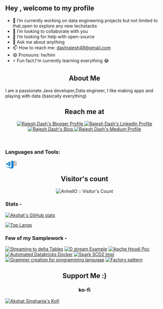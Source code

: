## Hey , welcome to my profile

- 🔭 I’m currently working on data engineering projects but not limited to that,open to explore any new techstacks
- 👯 I’m looking to collaborate with you
- 🤔 I’m looking for help with open-source
- 💬 Ask me about anything
- 📫 How to reach me: dashrajesh49@gmail.com
- 😄 Pronouns: he/him
- ⚡ Fun fact:I'm currently learning everything 😂

<h2 align="center">About Me</h2>

I am a passionate Java developer,Data engineer, I like making apps and playing with data (basically everything)

<h2 align="center">Reach me at</h2>

<p align="center">
  <a href="https://www.blogger.com/profile/15634381021427933250">
    <img src="https://www.vectorlogo.zone/logos/google/google-icon.svg" alt="Rajesh Dash's Blogger Profile" height="30" width="30">
  </a>

  <a href="https://www.linkedin.com/in/rajesh-kumar-dash-973b45119//">
    <img src="https://www.vectorlogo.zone/logos/linkedin/linkedin-icon.svg" alt="Rajesh Dash's LinkedIn Profile" height="30" width="30">
  </a>

  <a href="https://www.rajeshblogs.in/">
    <img src="https://www.vectorlogo.zone/logos/blogger/blogger-icon.svg" alt="Rajesh Dash's Blog" height="30" width="30">
  </a>
    <a href="https://rajeshblogs.medium.com/">
    <img src="https://www.vectorlogo.zone/logos/medium/medium-icon.svg" alt="Rajesh Dash's Medium Profile" height="30" width="30">
  </a>
</p>

<br />

### Languages and Tools:

[<img align="left" alt="Visual Studio Code" width="26px" src="https://raw.githubusercontent.com/github/explore/80688e429a7d4ef2fca1e82350fe8e3517d3494d/topics/visual-studio-code/visual-studio-code.png" />]
<br />

<h2 align="center">Visitor's count</h2>

<p align="center"><img src="https://profile-counter.glitch.me/rajesh2015/count.svg" alt="AnhellO :: Visitor's Count" /></p>

### Stats -

[![Akshat's GitHub stats](https://github-readme-stats.vercel.app/api?username=rajesh2015&show_icons=true&theme=dracula)](https://github.com/anuraghazra/github-readme-stats)

[![Top Langs](https://github-readme-stats.vercel.app/api/top-langs/?username=rajesh2015&layout=compact&show_icons=true&theme=dracula)](https://github.com/anuraghazra/github-readme-stats)

### Few of my Samplework -
[![Streaming to delta Tables](https://github-readme-stats.vercel.app/api/pin/?username=rajesh2015&repo=spark-steraming-with-delltalake)](https://github.com/rajesh2015/spark-steraming-with-delltalake)
[![D stream Example](https://github-readme-stats.vercel.app/api/pin/?username=rajesh2015&repo=spark-dstream)](https://github.com/rajesh2015/spark-dstream)
[![Apche Hoodi Poc](https://github-readme-stats.vercel.app/api/pin/?username=rajesh2015&repo=hoodi-demo)](https://github.com/rajesh2015/hoodi-demo)
[![Automated Databricks Docker](https://github-readme-stats.vercel.app/api/pin/?username=rajesh2015&repo=automated-databricks-deploy)](https://github.com/rajesh2015/automated-databricks-deploy)
[![Spark SCD2 Impl](https://github-readme-stats.vercel.app/api/pin/?username=rajesh2015&repo=spark-scd2)](https://github.com/rajesh2015/spark-scd2)
[![Grammer creation for programming langugae](https://github-readme-stats.vercel.app/api/pin/?username=rajesh2015&repo=DSL-using-Xtext-and-Xtend)](https://github.com/rajesh2015/DSL-using-Xtext-and-Xtend)
[![Factory pattern](https://github-readme-stats.vercel.app/api/pin/?username=rajesh2015&repo=Factory-Pattern-by-leveraging-Lambda-)](https://github.com/rajesh2015/Factory-Pattern-by-leveraging-Lambda-)




<h2 align='center'>Support Me :)</h2>
<div><h3 align='center'>ko-fi</h3>
<div display='flex'>
  <a href="https://ko-fi.com/rajeshkumardash">
    <img src="https://storage.ko-fi.com/cdn/useruploads/daa80581-9fa9-4ae1-83d3-76adc1e0fd20.png" alt="Akshat Singhania's Kofi" width='40%'>
  </a>
</p></div>
</div>
